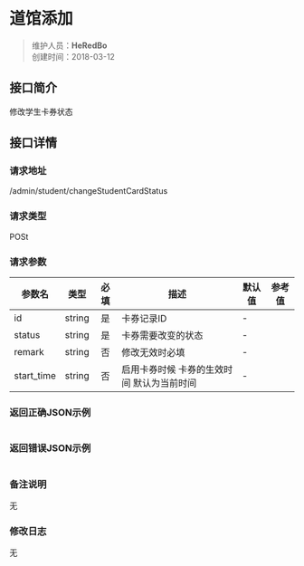 # 道馆添加
>维护人员：**HeRedBo**  
>创建时间：2018-03-12

## 接口简介
修改学生卡券状态

## 接口详情

### 请求地址
/admin/student/changeStudentCardStatus

### 请求类型
POSt
### 请求参数
| 参数名 | 类型 | 必填 | 描述 | 默认值 | 参考值 |
| --- | :---: | :---: | --- | --- | --- |
| id  | string | 是 | 卡券记录ID | - |  |
| status  | string | 是 | 卡券需要改变的状态 | - |  |
| remark  | string | 否 | 修改无效时必填 | - |  |
| start_time  | string | 否 | 启用卡券时候 卡券的生效时间 默认为当前时间  | - |  |



### 返回正确JSON示例
```javascript

```
### 返回错误JSON示例
```javascript

```

### 备注说明
无

### 修改日志
无
